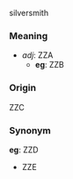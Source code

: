 silversmith
### Meaning
+ _adj_: ZZA
    + __eg__: ZZB

### Origin

ZZC

### Synonym

__eg__: ZZD

+ ZZE


